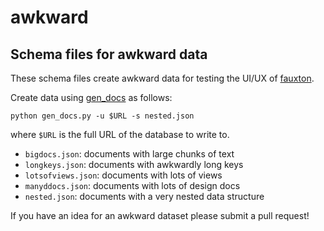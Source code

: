 awkward
=======

Schema files for awkward data
------------------------------------

These schema files create awkward data for testing the UI/UX of
[fauxton](https://github.com/cloudant-labs/couchdb/tree/fauxton/src/fauxton).

Create data using [gen_docs](https://github.com/cloudant-labs/etc/blob/master/gen_docs.py) as follows:

    python gen_docs.py -u $URL -s nested.json

where `$URL` is the full URL of the database to write to.

 * `bigdocs.json`: documents with large chunks of text
 * `longkeys.json`: documents with awkwardly long keys
 * `lotsofviews.json`: documents with lots of views
 * `manyddocs.json`: documents with lots of design docs
 * `nested.json`: documents with a very nested data structure

If you have an idea for an awkward dataset please submit a pull request!
